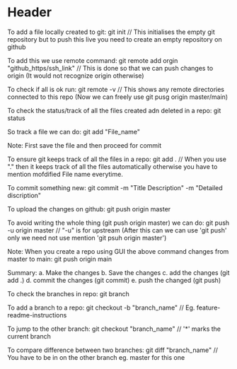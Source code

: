 # Header

To add a file locally created to git:
git init  // This initialises the empty git repository but to push this live 
             you need to create an empty repository on github

To add this we use remote command:
git remote add orgin "github_https/ssh_link"    // This is done so that we can push changes to origin 
                                                   (It would not recognize origin otherwise)

To check if all is ok run:
git remote -v       // This shows any remote directories connected to this repo
                       (Now we can freely use git pusg origin master/main)


To check the status/track of all the files created adn deleted in a repo: 
git status

So track a file we can do: 
git add "File_name"

Note: First save the file and then proceed for commit

To ensure git keeps track of all the files in a repo:
git add .   // When you use "." then it keeps track of all the files automatically 
               otherwise you have to mention mofdified File name everytime.

To commit something new:
git commit -m "Title Description" -m "Detailed discription"

To upload the changes on github:
git push origin master

To avoid writing the whole thing (git push origin master) we can do:
git push -u origin master       // "-u" is for upstream
                                   (After this can we can use 'git push' only we need not
                                   use mention 'git psuh origin master')


Note: When you create a repo using GUI the above command changes from master to main:
      git push origin main


Summary: 
a. Make the changes
b. Save the changes
c. add the changes (git add .)
d. commit the changes (git commit)
e. push the changed (git push)

To check the branches in repo: 
git branch

To add a branch to a repo:
git checkout -b "branch_name"       // Eg. feature-readme-instructions

To jump to the other branch:
git checkout "branch_name"          // '*' marks the current branch

To compare difference between two branches:
git diff "branch_name"              // You have to be in on the other branch eg. master for this one








